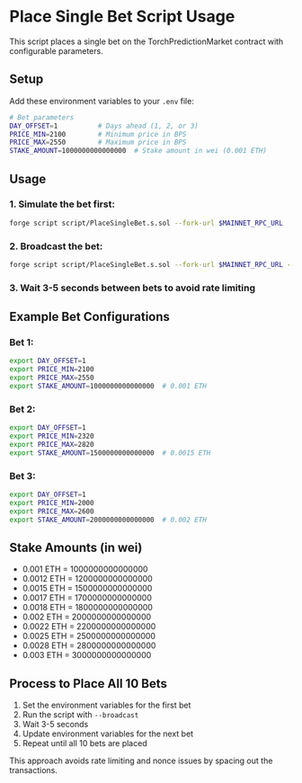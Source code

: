 # Place Single Bet Script Usage

This script places a single bet on the TorchPredictionMarket contract with configurable parameters.

## Setup

Add these environment variables to your `.env` file:

```bash
# Bet parameters
DAY_OFFSET=1          # Days ahead (1, 2, or 3)
PRICE_MIN=2100        # Minimum price in BPS
PRICE_MAX=2550        # Maximum price in BPS  
STAKE_AMOUNT=1000000000000000  # Stake amount in wei (0.001 ETH)
```

## Usage

### 1. Simulate the bet first:
```bash
forge script script/PlaceSingleBet.s.sol --fork-url $MAINNET_RPC_URL
```

### 2. Broadcast the bet:
```bash
forge script script/PlaceSingleBet.s.sol --fork-url $MAINNET_RPC_URL --broadcast
```

### 3. Wait 3-5 seconds between bets to avoid rate limiting

## Example Bet Configurations

### Bet 1:
```bash
export DAY_OFFSET=1
export PRICE_MIN=2100
export PRICE_MAX=2550
export STAKE_AMOUNT=1000000000000000  # 0.001 ETH
```

### Bet 2:
```bash
export DAY_OFFSET=1
export PRICE_MIN=2320
export PRICE_MAX=2820
export STAKE_AMOUNT=1500000000000000  # 0.0015 ETH
```

### Bet 3:
```bash
export DAY_OFFSET=1
export PRICE_MIN=2000
export PRICE_MAX=2600
export STAKE_AMOUNT=2000000000000000  # 0.002 ETH
```

## Stake Amounts (in wei)
- 0.001 ETH = 1000000000000000
- 0.0012 ETH = 1200000000000000
- 0.0015 ETH = 1500000000000000
- 0.0017 ETH = 1700000000000000
- 0.0018 ETH = 1800000000000000
- 0.002 ETH = 2000000000000000
- 0.0022 ETH = 2200000000000000
- 0.0025 ETH = 2500000000000000
- 0.0028 ETH = 2800000000000000
- 0.003 ETH = 3000000000000000

## Process to Place All 10 Bets

1. Set the environment variables for the first bet
2. Run the script with `--broadcast`
3. Wait 3-5 seconds
4. Update environment variables for the next bet
5. Repeat until all 10 bets are placed

This approach avoids rate limiting and nonce issues by spacing out the transactions. 